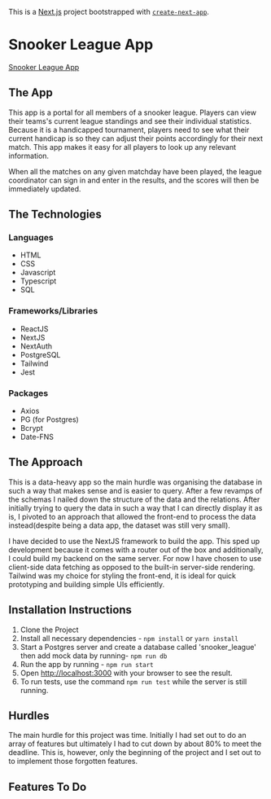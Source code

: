 This is a [Next.js](https://nextjs.org/) project bootstrapped with [`create-next-app`](https://github.com/vercel/next.js/tree/canary/packages/create-next-app).

# Snooker League App

[Snooker League App](https://nextjs.org/)

## The App

This app is a portal for all members of a snooker league. Players can view their teams's current league standings and see their individual statistics. Because it is a handicapped tournament, players need to see what their current handicap is so they can adjust their points accordingly for their next match. This app makes it easy for all players to look up any relevant information.

When all the matches on any given matchday have been played, the league coordinator can sign in and enter in the results, and the scores will then be immediately updated.

## The Technologies

### Languages

- HTML
- CSS
- Javascript
- Typescript
- SQL

### Frameworks/Libraries

- ReactJS
- NextJS
- NextAuth
- PostgreSQL
- Tailwind
- Jest

### Packages

- Axios
- PG (for Postgres)
- Bcrypt
- Date-FNS

## The Approach

This is a data-heavy app so the main hurdle was organising the database in such a way that makes sense and is easier to query. After a few revamps of the schemas I nailed down the structure of the data and the relations.
After initially trying to query the data in such a way that I can directly display it as is, I pivoted to an approach that allowed the front-end to process the data instead(despite being a data app, the dataset was still very small).

I have decided to use the NextJS framework to build the app. This sped up development because it comes with a router out of the box and additionally, I could build my backend on the same server. For now I have chosen to use client-side data fetching as opposed to the built-in server-side rendering.
Tailwind was my choice for styling the front-end, it is ideal for quick prototyping and building simple UIs efficiently.

## Installation Instructions

1. Clone the Project
2. Install all necessary dependencies - `npm install` or `yarn install`
3. Start a Postgres server and create a database called 'snooker_league' then add mock data by running- `npm run db`
4. Run the app by running - `npm run start`
5. Open [http://localhost:3000](http://localhost:3000) with your browser to see the result.
6. To run tests, use the command `npm run test` while the server is still running.

## Hurdles

The main hurdle for this project was time. Initially I had set out to do an array of features but ultimately I had to cut down by about 80% to meet the deadline. This is, however, only the beginning of the project and I set out to to implement those forgotten features.

## Features To Do
